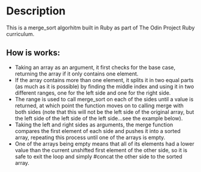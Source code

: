 # Description
This is a merge_sort algorhitm built in Ruby as part of The Odin Project Ruby curriculum.

## How is works:

- Taking an array as an argument, it first checks for the base case, returning the array if it only contains one element.
- If the array contains more than one element, it splits it in two equal parts (as much as it is possible) by finding the middle index and using it in two different ranges, one for the left side and one for the right side.
- The range is used to call merge_sort on each of the sides until a value is returned, at which point the function moves on to calling merge with both sides (note that this will not be the left side of the original array, but the left side of the left side of the left side...see the example below).
- Taking the left and right sides as arguments, the merge function compares the first element of each side and pushes it into a sorted array, repeating this process until one of the arrays is empty.
- One of the arrays being empty means that all of its elements had a lower value than the current unshifted first element of the other side, so it is safe to exit the loop and simply #concat the other side to the sorted array.

